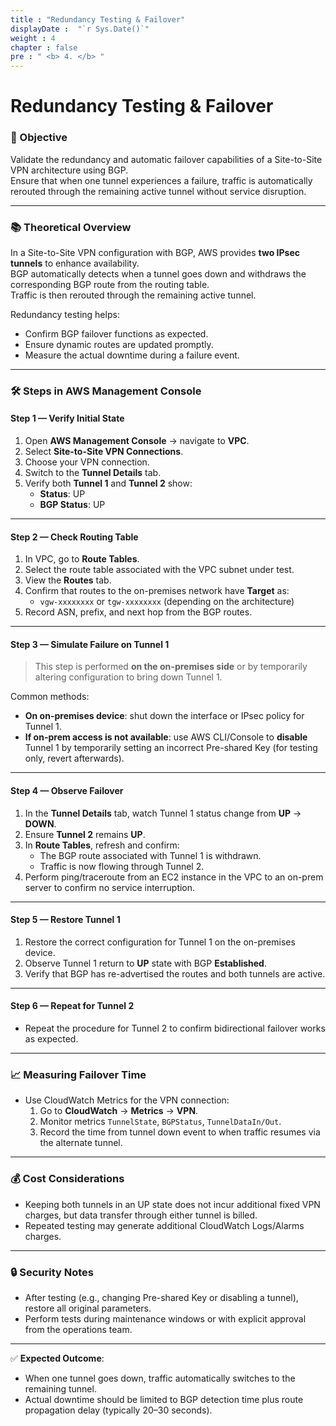 ```yaml
---
title : "Redundancy Testing & Failover"
displayDate :  "`r Sys.Date()`"
weight : 4
chapter : false
pre : " <b> 4. </b> "
---
```


# Redundancy Testing & Failover

### 🎯 Objective
Validate the redundancy and automatic failover capabilities of a Site-to-Site VPN architecture using BGP.  
Ensure that when one tunnel experiences a failure, traffic is automatically rerouted through the remaining active tunnel without service disruption.

---

### 📚 Theoretical Overview
In a Site-to-Site VPN configuration with BGP, AWS provides **two IPsec tunnels** to enhance availability.  
BGP automatically detects when a tunnel goes down and withdraws the corresponding BGP route from the routing table.  
Traffic is then rerouted through the remaining active tunnel.

Redundancy testing helps:
- Confirm BGP failover functions as expected.
- Ensure dynamic routes are updated promptly.
- Measure the actual downtime during a failure event.

---

### 🛠 Steps in AWS Management Console

#### **Step 1 — Verify Initial State**
1. Open **AWS Management Console** → navigate to **VPC**.
2. Select **Site-to-Site VPN Connections**.
3. Choose your VPN connection.
4. Switch to the **Tunnel Details** tab.
5. Verify both **Tunnel 1** and **Tunnel 2** show:
   - **Status**: UP
   - **BGP Status**: UP

---

#### **Step 2 — Check Routing Table**
1. In VPC, go to **Route Tables**.
2. Select the route table associated with the VPC subnet under test.
3. View the **Routes** tab.
4. Confirm that routes to the on-premises network have **Target** as:
   - `vgw-xxxxxxxx` or `tgw-xxxxxxxx` (depending on the architecture)
5. Record ASN, prefix, and next hop from the BGP routes.

---

#### **Step 3 — Simulate Failure on Tunnel 1**
> This step is performed **on the on-premises side** or by temporarily altering configuration to bring down Tunnel 1.

Common methods:
- **On on-premises device**: shut down the interface or IPsec policy for Tunnel 1.
- **If on-prem access is not available**: use AWS CLI/Console to **disable** Tunnel 1 by temporarily setting an incorrect Pre-shared Key (for testing only, revert afterwards).

---

#### **Step 4 — Observe Failover**
1. In the **Tunnel Details** tab, watch Tunnel 1 status change from **UP** → **DOWN**.
2. Ensure **Tunnel 2** remains **UP**.
3. In **Route Tables**, refresh and confirm:
   - The BGP route associated with Tunnel 1 is withdrawn.
   - Traffic is now flowing through Tunnel 2.
4. Perform ping/traceroute from an EC2 instance in the VPC to an on-prem server to confirm no service interruption.

---

#### **Step 5 — Restore Tunnel 1**
1. Restore the correct configuration for Tunnel 1 on the on-premises device.
2. Observe Tunnel 1 return to **UP** state with BGP **Established**.
3. Verify that BGP has re-advertised the routes and both tunnels are active.

---

#### **Step 6 — Repeat for Tunnel 2**
- Repeat the procedure for Tunnel 2 to confirm bidirectional failover works as expected.

---

### 📈 Measuring Failover Time
- Use CloudWatch Metrics for the VPN connection:
  1. Go to **CloudWatch** → **Metrics** → **VPN**.
  2. Monitor metrics `TunnelState`, `BGPStatus`, `TunnelDataIn/Out`.
  3. Record the time from tunnel down event to when traffic resumes via the alternate tunnel.

---

### 💰 Cost Considerations
- Keeping both tunnels in an UP state does not incur additional fixed VPN charges, but data transfer through either tunnel is billed.
- Repeated testing may generate additional CloudWatch Logs/Alarms charges.

---

### 🔒 Security Notes
- After testing (e.g., changing Pre-shared Key or disabling a tunnel), restore all original parameters.
- Perform tests during maintenance windows or with explicit approval from the operations team.

---

✅ **Expected Outcome**:
- When one tunnel goes down, traffic automatically switches to the remaining tunnel.
- Actual downtime should be limited to BGP detection time plus route propagation delay (typically 20–30 seconds).
